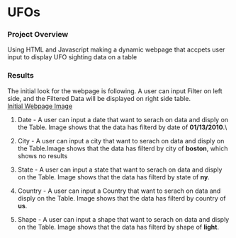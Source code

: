 # UFOs
### Project Overview
Using HTML and Javascript making a dynamic webpage that accpets user input to display UFO sighting data on a table

### Results
The initial look for the webpage is following. A user can input Filter on left side, and the Filtered Data will be displayed on right side table.\
[Initial Webpage Image](https://github.com/jamesmoonusa/UFOs/blob/main/images/initial_look.PNG)


1. Date - A user can input a date that want to serach on data and disply on the Table. Image shows that the data has filterd by date of **01/13/2010**.\



2. City - A user can input a city that want to serach on data and disply on the Table.Image shows that the data has filterd by city of **boston**, which shows no results
4. State - A user can input a state that want to serach on data and disply on the Table. Image shows that the data has filterd by state of **ny**.
5. Country - A user can input a Country that want to serach on data and disply on the Table. Image shows that the data has filterd by country of **us**.
6. Shape - A user can input a shape that want to serach on data and disply on the Table. Image shows that the data has filterd by shape of **light**.
